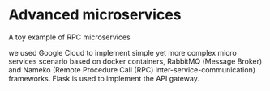 # Advanced microservices
A toy example of RPC microservices

we used Google Cloud to implement simple yet more complex micro services scenario based on docker containers, RabbitMQ (Message Broker) and Nameko (Remote Procedure Call (RPC) inter-service-communication) frameworks. 
Flask is used to implement the API gateway.
